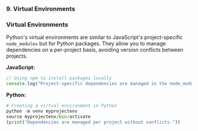 ### 9. Virtual Environments

### Virtual Environments
Python's virtual environments are similar to JavaScript's project-specific `node_modules` but for Python packages. They allow you to manage dependencies on a per-project basis, avoiding version conflicts between projects.

**JavaScript:**
```javascript
// Using npm to install packages locally
console.log("Project-specific dependencies are managed in the node_modules folder.");
```

**Python:**
```python
# Creating a virtual environment in Python
python -m venv myprojectenv
source myprojectenv/bin/activate
(print("Dependencies are managed per project without conflicts."))
```
